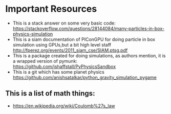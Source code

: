 # Important Resources
- This is a stack answer on some very basic code: 
https://stackoverflow.com/questions/28144084/many-particles-in-box-physics-simulation
- This is a siam documentation of PIConGPU for doing particle in box simulation using GPUs,but a bit high level staff
http://fperez.org/events/2011_siam_cse/SIAM.ptsg.pdf
- This is a package created for doing simulations, as authors mention, it is a wrapped version of pymunk:
https://github.com/jshaffstall/PyPhysicsSandbox
- This is a git which has some planet physics
https://github.com/anishsatalkar/python_gravity_simulation_pygame

## This is a list of math things:
- https://en.wikipedia.org/wiki/Coulomb%27s_law